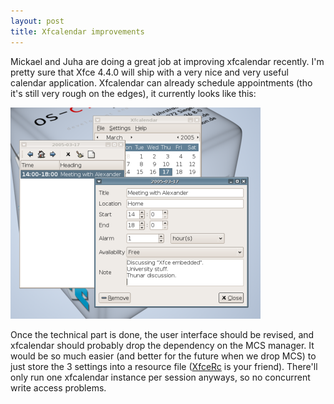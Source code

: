 ```yaml
---
layout: post
title: Xfcalendar improvements
---
```


Mickael and Juha are doing a great job at improving xfcalendar recently. I'm pretty sure that Xfce 4.4.0 will ship with a very nice and very useful calendar application. Xfcalendar can already schedule appointments (tho it's still very rough on the edges), it currently looks like this:

<a href="/images/2005/xfcalendar-20050316.png"><img src="/images/2005/xfcalendar-20050316-thumb.png" border="0" /></a>

Once the technical part is done, the user interface should be revised, and xfcalendar should probably drop the dependency on the MCS manager. It would be so much easier (and better for the future when we drop MCS) to just store the 3 settings into a resource file (<a href="http://xfce.org/documentation/api-4.2/libxfce4util/libxfce4util-Resource-Config-File-Support.html">XfceRc</a> is your friend). There'll only run one xfcalendar instance per session anyways, so no concurrent write access problems.

